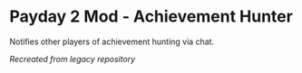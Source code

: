 # Payday 2 Mod - Achievement Hunter

Notifies other players of achievement hunting via chat.

*Recreated from legacy repository*
